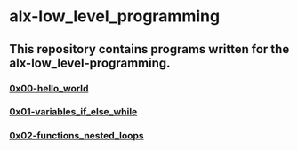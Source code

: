 # alx-low_level_programming

## This repository contains programs written for the alx-low_level-programming.

### [0x00-hello_world](0x00-hello_world)
### [0x01-variables_if_else_while](0x01-variables_if_else_while)
### [0x02-functions_nested_loops](0x02-functions_nested_loops)
